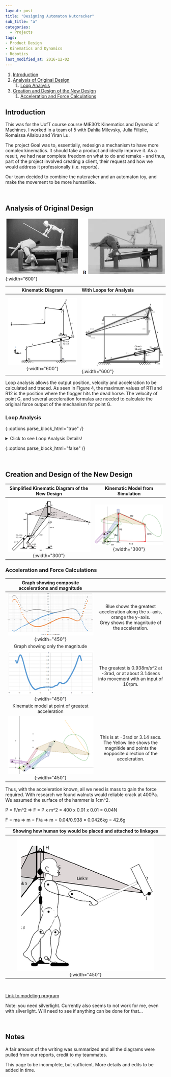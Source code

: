 ```yaml
---
layout: post
title: "Designing Automaton Nutcracker"
sub_title: "a"
categories:
  - Projects
tags:
- Product Design
- Kinematics and Dynamics
- Robotics
last_modified_at: 2016-12-02 
---
```


1. [Introduction](#1)
2. [Analysis of Original Design](#2)
    1. [Loop Analysis](#2a)
3. [Creation and Design of the New Design](#3)
    1. [Acceleration and Force Calculations](#3a)
    
    
## Introduction <a name="1"></a>
This was for the UofT course course MIE301: Kinematics and Dynamic of Machines. I worked in a team of 5 with Dahlia Milevsky, Julia Filiplic, Romaissa Allalou and Yiran Lu. 

The project Goal was to, essentially, redesign a mechanism to have more complex kinematics. It should take a product and ideally improve it. As a result, we had near complete freedom on what to do and remake - and thus, part of the project involved creating a client, their request and how we would address it professionally (i.e. reports). 

Our team decided to combine the nutcracker and an automaton toy, and make the movement to be more humanlike.

<p>&nbsp;</p> 

## Analysis of Original Design <a name="2"></a>

![img](/images/projects/nutcracker/og_design.PNG "The Automaton Toy Ee Combined with the Classic Nutcracker"){:width="600"}

| Kinematic Diagram | With Loops for Analysis|
|:-----------------:|:-----------------------|
| ![img](/images/projects/nutcracker/og_design_kd.PNG "Simplified KD"){:width="600"} | ![img](/images/projects/nutcracker/og_design_kd_eqtn.PNG "KD with Loops"){:width="600"} |

Loop analysis allows the output position, velocity and acceleration to be calculated and traced. As seen in Figure 4, the maximum values of R11 and  R12 is the position where the flogger hits the dead horse. The velocity of point G, and several acceleration formulas are needed to calculate the original force output of the mechanism for point G. 

### Loop Analysis <a name="2a"></a>

{::options parse_block_html="true" /} 

<details>
  
  <summary markdown="span">Click to see Loop Analysis Details!</summary>
  
  | rAC2 = 2.8cm <br> rBD  = 17.6cm <br> rFG = 18.6cm <br> rO3_B = 4.8cm <br> rAB  = 12.4cm <br>rDE = 13.2cm <br> | rEG = 21.8cm<br> rO5_FB = 8.89cm<br>rBC3= 12.7cm<br>rEF = 3.0cm<br> rO2_A = 4.8cm<br> rO2_O5 = 9.4cm ĵ +0.5cm î |
  |:-----------------:|:---------------------:|
  | ![img](/images/projects/nutcracker/og_loopAnalysis1.PNG "Simplified KD"){:width="350"} | ![img](/images/projects/nutcracker/og_loopAnalysis2.PNG "Simplified KD"){:width="300"} |
  | ![img](/images/projects/nutcracker/og_loopAnalysis3.PNG "Simplified KD"){:width="310"} | ![img](/images/projects/nutcracker/og_loopAnalysis4.PNG "Simplified KD"){:width="280"} |
  
</details>

{::options parse_block_html="false" /}

<p>&nbsp;</p> 

## Creation and Design of the New Design <a name="3"></a>

| Simplified Kinematic Diagram of the New Design | Kinematic Model from Simulation |
|:---:|:---:|
| ![img](/images/projects/nutcracker/final_design_kd.PNG "Simplified KD"){:width="300"} | ![img](/images/projects/nutcracker/final_design_kd_eqtn.PNG "Simplified KD"){:width="300"} |


### Acceleration and Force Calculations <a name="3a"></a>

|Graph showing composite accelerations and magnitude | |
|:---:|:---:|
|![img](/images/projects/nutcracker/accel_graph.PNG "Composite Accelerations"){:width="450"} | Blue shows the greatest acceleration along the x-axis, orange the y-axis. <br>Grey shows the magnitude of the acceleration.|
| Graph showing only the magnitude| |
|![img](/images/projects/nutcracker/accel_graph_mag_only.PNG "Acceleration Magnitude"){:width="450"} | The greatest is 0.938m/s^2 at -3rad, or at about 3.14secs into movement with an input of 10rpm.|
| Kinematic model at point of greatest acceleration |  |
|![img](/images/projects/nutcracker/greatest_accl_neg2-9rad.PNG "Simulation Paused at Greatest Acceleration"){:width="450"}|  This is at -3rad or 3.14 secs. The Yellow line shows the magnitide and points the eopposite direction of the acceleration.| 

Thus, with the acceleration known, all we need is mass to gain the force required. With research we found walnuts would reliable crack at 400Pa. We assumed the surface of the hammer is 1cm^2.

P = F/m^2 => F = P x m^2 = 400 x 0.01 x 0.01 = 0.04N

F = ma    =>    m = F/a     =>    m = 0.04/0.938 = 0.0426kg = 42.6g

| Showing how human toy would be placed and attached to linkages |
|:--:|
|![img](/images/projects/nutcracker/final_design_placement.PNG "With Human"){:width="450"} |

<p>&nbsp;</p> 

[Link to modeling program](https://designengrlab.github.io/PMKS/pmks.html?mech=ground,2,R,0.000,0.000,0.000,ttft%7C2,3,R,-30.000,0.000,0.000,ffff%7C3,4,R,100.000,150.000,0.000,ffff%7C4,ground,R,100.000,0.000,0.000,ffff%7C2,5,R,-30.000,30.000,0.000,ffff%7C5,4,RP,100.000,200.000,90.000,ffff%7C5,6,R,0.000,68.000,0.000,ffff%7C6,7,R,-30.000,68.000,0.000,ffff%7C8,4,R,100.000,250.000,25.000,ffff%7C6,ground,RP,-55.000,48.000,45.000,tfff%7C7,8,R,-30.000,200.000,0.000,ffff%7C8,R,350.000,150.000,0.000,ffff%7C )

Note: you need silverlight. Currently also seems to not work for me, even with silverlight. Will need to see if anything can be done for that...

[comment]: # ( https://docs.google.com/document/d/11p94HGvVMrtGJnBlE4-7jnZ_2klZ_HOIyMy73pJye-A/edit )
[comment]: # ( https://docs.google.com/document/d/1fPsFOBVk9J_k5i0bj0PYX3kzWta-xdNT7pqmTRZ0BbE/edit )

<p>&nbsp;</p> 

## Notes
A fair amount of the writing was summarized and all the diagrams were pulled from our reports, credit to my teammates.

This page to be incomplete, but sufficient. More details and edits to be added in time.
